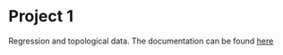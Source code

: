 # Project 1
Regression and topological data. The documentation can be found [here](https://johancarlsen.github.io/fys-stk4155/html/project1.html)